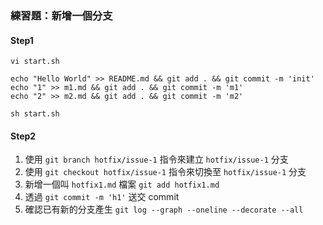 ### 練習題：新增一個分支

#### Step1

```
vi start.sh

echo "Hello World" >> README.md && git add . && git commit -m 'init'
echo "1" >> m1.md && git add . && git commit -m 'm1'
echo "2" >> m2.md && git add . && git commit -m 'm2'

sh start.sh
```

#### Step2

1. 使用 `git branch hotfix/issue-1` 指令來建立 `hotfix/issue-1` 分支
1. 使用 `git checkout hotfix/issue-1` 指令來切換至 `hotfix/issue-1` 分支
1. 新增一個叫 `hotfix1.md` 檔案 `git add hotfix1.md`
1. 透過 `git commit -m 'h1'` 送交 commit
1. 確認已有新的分支產生 `git log --graph --oneline --decorate --all`

<!--
答案：

### step1

echo "Hello World" >> README.md && git add . && git commit -m 'init'
echo "1" >> m1.md && git add . && git commit -m 'm1'
echo "2" >> m2.md && git add . && git commit -m 'm2'

### step2

git checkout -b hotfix/issue-1
echo "hotfix1" >> hotfix1.md && git add . && git commit -m 'h1'


補充
git checkout -b develop
-->